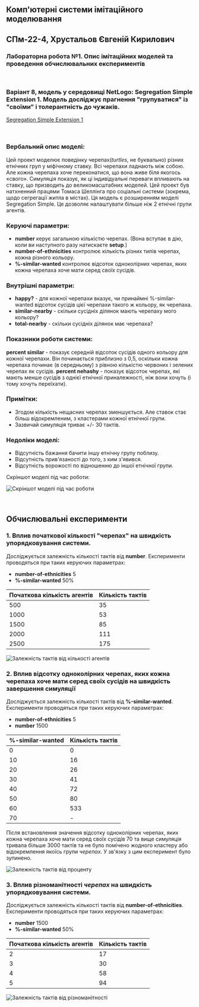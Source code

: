 ## Комп'ютерні системи імітаційного моделювання
## СПм-22-4, **Хрустальов Євгеній Кирилович**
### Лабораторна робота №**1**. Опис імітаційних моделей та проведення обчислювальних експериментів

<br>

### Варіант 8, модель у середовищі NetLogo: Segregation Simple Extension 1. Модель досліджує прагнення "групуватися" із "своїми" і толерантність до чужаків.
[Segregation Simple Extension 1](http://www.netlogoweb.org/launch#http://www.netlogoweb.org/assets/modelslib/IABM%20Textbook/chapter%203/Segregation%20Extensions/Segregation%20Simple%20Extension%201.nlogo)

<br>

### Вербальний опис моделі:
Цей проект моделює поведінку черепах(*turtles*, не буквально) різних етнічних груп у міфічному ставку. Всі черепахи ладнають між собою. Але кожна черепаха хоче переконатися, що вона живе біля якогось «свого». Симуляція показує, як ці індивідуальні переваги впливають на ставку, що призводить до великомасштабних моделей.
Цей проект був натхненний працями Томаса Шеллінга про соціальні системи (зокрема, щодо сегрегації житла в містах).
Ця модель є розширенням моделі Segregation Simple. Це дозволяє налаштувати більше ніж 2 етнічні групи агентів.

### Керуючі параметри:
- **number** керує загальною кількістю черепах. (Вона вступає в дію, коли ви наступного разу натискаєте **setup**.)
- **number-of-ethnicities** контролює кількість різних типів черепах, кожна різного кольору.
- **%-similar-wanted** контролює відсоток одноколірних черепах, яких кожна черепаха хоче мати серед своїх сусідів.

### Внутрішні параметри:
- **happy?** - для кожної черепахи вказує, чи принаймні %-similar-wanted відсоток сусідів цієї черепахи такого ж кольору, як черепаха.
- **similar-nearby** - скільки сусідніх ділянок мають черепаху мого кольору?
- **total-nearby** - скільки сусідніх ділянок має черепаха?


### Показники роботи системи:
**percent similar** - показує середній відсоток сусідів одного кольору для кожної черепахи. Він починається приблизно з 0,5, оскільки кожна черепаха починає (в середньому) з рівною кількістю червоних і зелених черепах як сусідів.
**percent nehashy** - показує відсоток черепах, які мають менше сусідів з однієї етнічної приналежності, ніж вони хочуть (і тому хочуть переїхати).

### Примітки:
- Згодом кількість нещасних черепах зменшується. Але ставок стає більш відокремленим, з кластерами кожної етнічної групи.
- Зазвичай симуляція триває +/- 30 тактів.

### Недоліки моделі:
- Відсутність бажання бачити іншу етнічну групу поблизу.
- Відсутність прив'язаності до того, з ким з'явився.
- Відсутність ворожості по відношенню до іншої етнічної групи.

Скріншот моделі під час роботи:

![Скріншот моделі під час роботи](screenshot.png)

<br>

## Обчислювальні експерименти
### 1. Вплив початкової кількості "черепах" на швидкість упорядковування системи.
Досліджується залежність кількості тактів від **number**.
Експерименти проводяться при таких керуючих параметрах:
- **number-of-ethnicities** 5
- **%-similar-wanted** 50%

<table>
<thead>
<tr><th>Початкова кількість агентів</th><th>Кількість тактів</th></tr>
</thead>
<tbody>
<tr><td>500</td><td>35</td></tr>
<tr><td>1000</td><td>53</td></tr>
<tr><td>1500</td><td>85</td></tr>
<tr><td>2000</td><td>111</td></tr>
<tr><td>2500</td><td>175</td></tr>
</tbody>
</table>

![Залежність тактів від кількості агентів](fig1.png)

### 2. Вплив відсотку одноколірних черепах, яких кожна черепаха хоче мати серед своїх сусідів на швидкість завершення симуляції
Досліджується залежність кількості тактів від **%-similar-wanted**.
Експерименти проводяться при таких керуючих параметрах:
- **number-of-ethnicities** 5
- **number** 1500

<table>
<thead>
<tr><th>%-similar-wanted</th><th>Кількість тактів</th></tr>
</thead>
<tbody>
<tr><td>0</td><td>0</td></tr>
<tr><td>10</td><td>16</td></tr>
<tr><td>20</td><td>26</td></tr>
<tr><td>30</td><td>41</td></tr>
<tr><td>40</td><td>72</td></tr>
<tr><td>50</td><td>80</td></tr>
<tr><td>60</td><td>533</td></tr>
<tr><td>70</td><td>-</td></tr>
</tbody>
</table>

Після встановлення значення відсотку одноколірних черепах, яких кожна черепаха хоче мати серед своїх сусідів 70 та вище симуляція тривала більше 3000 тактів та не було помічено жодного кластеру або відокремлення якоїсь групи *черепах*. У зв'язку з цим експеримент було зупинено.

![Залежність тактів від проценту](fig2.png)

### 3. Вплив різноманітності *черепах* на швидкість упорядковування системи.
Досліджується залежність кількості тактів від **number-of-ethnicities**.
Експерименти проводяться при таких керуючих параметрах:
- **number** 1500
- **%-similar-wanted** 50%

<table>
<thead>
<tr><th>Початкова кількість агентів</th><th>Кількість тактів</th></tr>
</thead>
<tbody>
<tr><td>2</td><td>17</td></tr>
<tr><td>3</td><td>30</td></tr>
<tr><td>4</td><td>58</td></tr>
<tr><td>5</td><td>94</td></tr>
</tbody>
</table>

![Залежність тактів від різноманітності](fig3.png)
